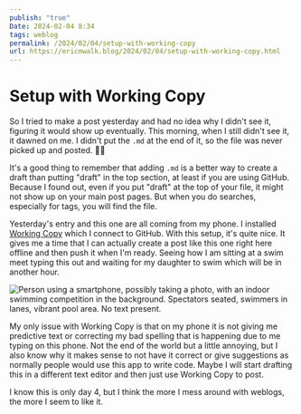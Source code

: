 ```yaml
---
publish: "true"
Date: 2024-02-04 8:34
tags: weblog
permalink: /2024/02/04/setup-with-working-copy
url: https://ericmwalk.blog/2024/02/04/setup-with-working-copy.html
---
```


# Setup with Working Copy

So I tried to make a post yesterday and had no idea why I didn't see it, figuring it would show up eventually. This morning, when I still didn't see it, it dawned on me. I didn't put the `.md` at the end of it, so the file was never picked up and posted. 🤦‍♂️

It's a good thing to remember that adding `.md` is a better way to create a draft than putting "draft" in the top section, at least if you are using GitHub. Because I found out, even if you put "draft" at the top of your file, it might not show up on your main post pages. But when you do searches, especially for tags, you will find the file.

Yesterday's entry and this one are all coming from my phone. I installed [Working Copy](https://workingcopy.app/) which I connect to GitHub. With this setup, it's quite nice. It gives me a time that I can actually create a post like this one right here offline and then push it when I'm ready. Seeing how I am sitting at a swim meet typing this out and waiting for my daughter to swim which will be in another hour.

![Person using a smartphone, possibly taking a photo, with an indoor swimming competition in the background. Spectators seated, swimmers in lanes, vibrant pool area. No text present.](https://ericmwalk.blog/uploads/2024/img-7748.png)

My only issue with Working Copy is that on my phone it is not giving me predictive text or correcting my bad spelling that is happening due to me typing on this phone. Not the end of the world but a little annoying, but I also know why it makes sense to not have it correct or give suggestions as normally people would use this app to write code. Maybe I will start drafting this in a different text editor and then just use Working Copy to post.

I know this is only day 4, but I think the more I mess around with weblogs, the more I seem to like it.